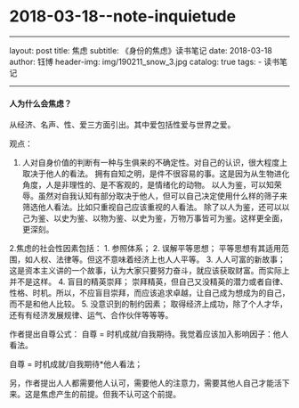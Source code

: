 # 2018-03-18--note-inquietude

***

layout: post title: 焦虑 subtitle: 《身份的焦虑》读书笔记 date: 2018-03-18 author: 钰博 header-img: img/190211\_snow\_3.jpg catalog: true tags: - 读书笔记

***

#### 人为什么会焦虑？

从经济、名声、性、爱三方面引出。其中爱包括性爱与世界之爱。

观点：

1. 人对自身价值的判断有一种与生俱来的不确定性。对自己的认识，很大程度上取决于他人的看法。 拥有自知之明，是件不很容易的事。这是因为从生物进化角度，人是非理性的、是不客观的，是情绪化的动物。 以人为鉴，可以知荣辱。虽然对自我认知有部分取决于他人，但可以自己决定使用什么样的筛子来筛选他人看法。比如只重视自己应该重视的人看法。 除了以人为鉴，还可以以己为鉴、以史为鉴、以物为鉴、以史为鉴，万物万事皆可为鉴。这样更全面，更深刻。

2.焦虑的社会性因素包括： 1. 参照体系； 2. 误解平等思想； 平等思想有其适用范围，如人权、法律等。但这不意味着经济上也人人平等。 3. 人人可富的新故事； 这是资本主义讲的一个故事，认为大家只要努力奋斗，就应该获取财富。而实际上并不是这样。 4. 盲目的精英崇拜； 崇拜精英，但自己又没精英的潜力或者自律、性格、时机。所以，不应盲目崇拜，而应该追求卓越，让自己成为想成为的自己，而不是和他人比较。 5. 没意识到的制约因素； 取得经济上成功，除了个人才华，还有有经济发展规律、运气、合作伙伴等等等。

作者提出自尊公式： 自尊 = 时机成就/自我期待。我觉着应该加入影响因子：他人看法。

自尊 = 时机成就/自我期待\*他人看法；

另，作者提出人人都需要他人认可，需要他人的注意力，需要其他人自己才能活下来。这是焦虑产生的前提。但我不认可这个前提。
